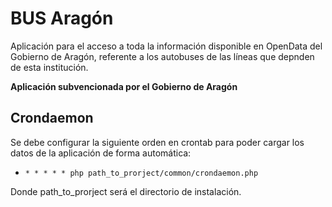 # BUS Aragón

Aplicación para el acceso a toda la información disponible en OpenData del Gobierno de Aragón, referente a los autobuses de las líneas que depnden de esta institución.

**Aplicación subvencionada por el Gobierno de Aragón**

## Crondaemon

Se debe configurar la siguiente orden en crontab para poder cargar los datos de la aplicación de forma automática:

* `* * * * * php path_to_prorject/common/crondaemon.php`

Donde path_to_prorject será el directorio de instalación.
